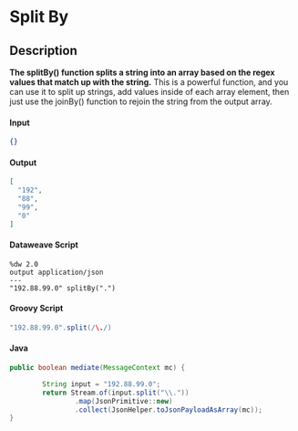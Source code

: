 # Split By

## Description
**The splitBy() function splits a string into an array based on the regex values that match up with the string.** This is a powerful function, and you can use it to split up strings, add values inside of each array element, then just use the joinBy() function to rejoin the string from the output array.

#### Input
``` json
{}
```
#### Output

``` json
[
  "192",
  "88",
  "99",
  "0"
]
```

#### Dataweave Script

```
%dw 2.0
output application/json
---
"192.88.99.0" splitBy(".")
```

#### Groovy Script

```groovy
"192.88.99.0".split(/\./)
```

#### Java

```java
public boolean mediate(MessageContext mc) {

        String input = "192.88.99.0";
        return Stream.of(input.split("\\."))
                .map(JsonPrimitive::new)
                .collect(JsonHelper.toJsonPayloadAsArray(mc));
}
```
